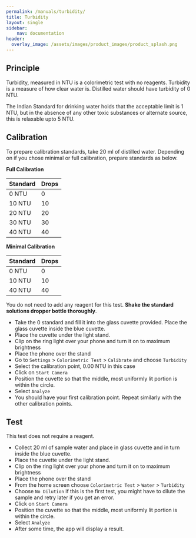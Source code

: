 ```yaml
---
permalink: /manuals/turbidity/
title: Turbidity
layout: single
sidebar: 
    nav: documentation
header:
  overlay_image: /assets/images/product_images/product_splash.png
---
```

## Principle
Turbidity, measured in NTU is a colorimetric test with no reagents. Turbidity is a measure of how clear water is. Distilled water should have turbidity of 0 NTU.

The Indian Standard for drinking water holds that the acceptable limit is 1 NTU, but in the absence of any other toxic substances or alternate source, this is relaxable upto 5 NTU.

## Calibration
To prepare calibration standards, take 20 ml of distilled water. Depending on if you chose minimal or full calibration, prepare standards as below.

**Full Calibration**

| Standard | Drops |
| --- | --- |
| 0 NTU | 0 |
| 10 NTU | 10 |
| 20 NTU | 20 |
| 30 NTU | 30 |
| 40 NTU | 40 |

**Minimal Calibration**

| Standard | Drops |
| --- | --- |
| 0 NTU | 0 |
| 10 NTU | 10 |
| 40 NTU | 40 |

You do not need to add any reagent for this test. **Shake the standard solutions dropper bottle thoroughly**.

* Take the 0 standard and fill it into the glass cuvette provided. Place the glass cuvette inside the blue cuvette.
* Place the cuvette under the light stand.
* Clip on the ring light over your phone and turn it on to maximum brightness
* Place the phone over the stand
* Go to `Settings` > `Colorimetric Test` > `Calibrate` and choose `Turbidity`
* Select the calibration point, 0.00 NTU in this case
* Click on `Start Camera`
* Position the cuvette so that the middle, most uniformly lit portion is within the circle.
* Select `Analyze`
* You should have your first calibration point. Repeat similarly with the other calibration points.

## Test
This test does not require a reagent.

* Collect 20 ml of sample water and place in glass cuvette and in turn inside the blue cuvette.
* Place the cuvette under the light stand.
* Clip on the ring light over your phone and turn it on to maximum brightness
* Place the phone over the stand
* From the home screen choose `Colorimetric Test` > `Water` > `Turbidity`
* Choose `No Dilution` if this is the first test, you might have to dilute the sample and retry later if you get an error.
* Click on `Start Camera`
* Position the cuvette so that the middle, most uniformly lit portion is within the circle.
* Select `Analyze`
* After some time, the app will display a result.